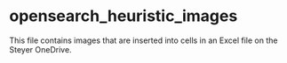 # opensearch_heuristic_images
This file contains  images that are inserted into cells in an Excel file on the Steyer OneDrive.
